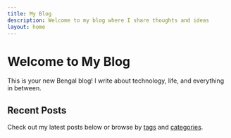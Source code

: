 ```yaml
---
title: My Blog
description: Welcome to my blog where I share thoughts and ideas
layout: home
---
```


# Welcome to My Blog

This is your new Bengal blog! I write about technology, life, and everything in between.

## Recent Posts

Check out my latest posts below or browse by [tags](/tags) and [categories](/categories).
